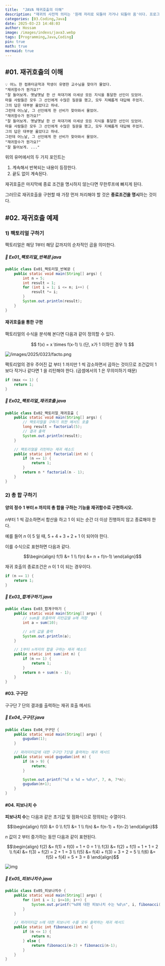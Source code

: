 ```yaml
---
title:  "JAVA 재귀호출의 이해"
description: "재귀의 사전적 의미는 '원래 자리로 되돌아 가거나 되돌아 옴'이다. 프로그램에서의 재귀호출은 자기 자신에게 돌아오는 처리를 말한다. 즉, '메서드가 자기 자신을 호출하도록 구현'하는 형태이다."
categories: [03.Coding,Java]
date: 2025-03-23 14:48:03
author: Hossam
image: /images/indexs/java3.webp
tags: [Programming,Java,Coding]
pin: true
math: true
mermaid: true
---
```


## #01. 재귀호출의 이해

```plain
💡 어느 한 컴퓨터공학과 학생이 유명한 교수님을 찾아가 물었다.
"재귀함수가 뭔가요?"
"잘 들어보게. 옛날옛날 한 산 꼭대기에 이세상 모든 지식을 통달한 선인이 있었어.
마을 사람들은 모두 그 선인에게 수많은 질문을 했고, 모두 지혜롭게 대답해 주었지.
그의 답은 대부분 옳았다고 하네.
그런데 어느날, 그 선인에게 한 선비가 찾아와서 물었어.
"재귀함수가 뭔가요?"
"잘 들어보게. 옛날옛날 한 산 꼭대기에 이세상 모든 지식을 통달한 선인이 있었어.
마을 사람들은 모두 그 선인에게 수많은 질문을 했고, 모두 지혜롭게 대답해 주었지.
그의 답은 대부분 옳았다고 하네.
그런데 어느날, 그 선인에게 한 선비가 찾아와서 물었어.
"재귀함수가 뭔가요?"
"잘 들어보게. ..."
```

위의 유머에서의 두 가지 포인트는

1. 계속해서 반복되는 내용이 등장한다.
2. 끝도 없이 계속된다.

재귀호출은 마지막에 종료 조건을 명시하지 않는다면 무한루프에 빠지게 된다.

그러므로 재귀호출을 구현할 때 가장 먼저 처리해야 할 것은 **종료조건을 명시**하는 것이다.

## #02. 재귀호출 예제

### 1) 팩토리얼 구하기

팩토리얼은 해당 1부터 해당 값까지의 순차적인 곱을 의미한다.

##### 📗 Ex01_팩토리얼_반복문.java

```java
public class Ex01_팩토리얼_반복문 {
    public static void main(String[] args) {
        int n = 5;
        int result = 1;
        for (int i = 1; i <= n; i++) {
            result *= i;
        }
        System.out.println(result);
    }
}
```

#### 재귀호출을 통한 구현

팩토리얼의 수식을 분석해 본다면 다음과 같이 정의할 수 있다.

$$
f(x) = x \times f(x-1) \\
(단, x가 1 이하인 경우 1)
$$

![/images/2025/0323/facto.png](/images/2025/0323/facto.png)

팩토리얼의 경우 주어진 값 부터 $1$ 까지만 $1$ 씩 감소하면서 곱하는 것이므로 조건값이 $1$ 보다 작거나 같다면 $1$ 을 리턴해야 한다. (곱셈에서의 $1$ 은 무의미하기 때문)

```java
if (max <= 1) {
    return 1;
}
```

##### 📗 Ex02_팩토리얼_재귀호출.java

```java
public class Ex02_팩토리얼_재귀호출 {
    public static void main(String[] args) {
        // 팩토리얼을 구하기 위한 메서드 호출
        long result = factorial(5);
        // 결과 출력
        System.out.println(result);
    }

    // 팩토리얼을 리턴하는 재귀 메소드
    public static int factorial(int n) {
        if (n == 1) {
            return 1;
        }
        return n * factorial(n - 1);
    }
}
```

### 2) 총 합 구하기

#### 양의 정수 $1$ 부터 $n$ 까지의 총 합을 구하는 기능을 재귀함수로 구현하시오.

$n$부터 $1$ 씩 감소하면서 합산을 하고 $1$ 이 되는 순간 더 이상 진행하지 않고 종료해야 한다.

예를 들어 $n$ 이 $5$ 일 때, $5 + 4 + 3 + 2 + 1$ 이 되어야 한다.

이를 수식으로 표현하면 다음과 같다.

$$\begin{align}
f(1) &= 1 \\
f(n) &= n + f(n-1)
\end{align}$$


재귀 호출의 종료조건은 $n$ 이 $1$ 이 되는 경우이다.

```java
if (n == 1) {
    return 1;
}
```

##### 📗 Ex03_합계구하기.java

```java
public class Ex03_합계구하기 {
    public static void main(String[] args) {
        // sum을 호출하여 리턴값을 a에 저장
        int a = sum(10);

        // a의 값을 출력
        System.out.println(a);
    }

    // 1부터 n까지의 합을 구하는 재귀 메소드
    public static int sum(int n) {
        if (n == 1) {
            return 1;
        }
        return n + sum(n - 1);
    }
}
```


#### #03. 구구단

구구단 $7$ 단의 결과를 출력하는 재귀 호출 메서드


##### 📗 Ex04_구구단.java

```java
public class Ex04_구구단 {
    public static void main(String[] args) {
        gugudan(1);
    }

    // 파라미터값에 대한 구구단 7단을 출력하는 재귀 메서드
    public static void gugudan(int n) {
        if (n > 9) {
            return;
        }

        System.out.printf("%d x %d = %d\n", 7, n, 7*n);
        gugudan(n+1);
    }
}
```


#### #04. 피보나치 수

**피보나치 수**는 다음과 같은 초기값 및 점화식으로 정의되는 수열이다.

$$\begin{align}
f(0) &= 0 \\
f(1) &= 1 \\
f(n) &= f(n-1) + f(n-2)
\end{align}$$

$n$ 값이 $2$ 부터 증가하는 동안 다음과 같이 표현된다.


$$\begin{align}
f(2) &= f(1) + f(0) = 1 + 0 = 1 \\
f(3) &= f(2) + f(1) = 1 + 1 = 2 \\
f(4) &= f(3) + f(2) = 2 + 1 = 3 \\
f(5) &= f(4) + f(3) = 3 + 2 = 5 \\
f(6) &= f(5) + f(4) = 5 + 3 = 8
\end{align}$$


![img](/images/2025/0323/f.png)

##### 📗 Ex05_피보나치수.java

```java
public class Ex05_피보나치수 {
    public static void main(String[] args) {
        for (int i = 1; i<=10; i++) {
            System.out.printf("%d에 대한 피보나치 수는 %d\n", i, fibonacci(i));
        }
    }

    // 파라미터값 n에 대한 피보나치 수를 모두 출력하는 재귀 메서드
    public static int fibonacci(int n) {
        if (n <= 1) {
            return n;
        } else {
            return fibonacci(n-2) + fibonacci(n-1);
        }
    }
}
```